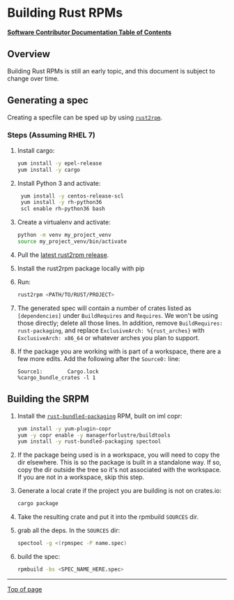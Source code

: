 # Building Rust RPMs

[**Software Contributor Documentation Table of Contents**](cd_TOC.md)

## Overview

Building Rust RPMs is still an early topic, and this document is subject to change over time.

## Generating a spec

Creating a specfile can be sped up by using [`rust2rpm`](https://pagure.io/fedora-rust/rust2rpm/).

### Steps (Assuming RHEL 7)

1. Install cargo:

   ```bash
   yum install -y epel-release
   yum install -y cargo
   ```

1. Install Python 3 and activate:

   ```bash
    yum install -y centos-release-scl
    yum install -y rh-python36
    scl enable rh-python36 bash
   ```

1. Create a virtualenv and activate:

   ```bash
   python -m venv my_project_venv
   source my_project_venv/bin/activate
   ```

1. Pull the [latest rust2rpm release](https://releases.pagure.org/fedora-rust/rust2rpm/).

1. Install the rust2rpm package locally with pip

1. Run:

   ```bash
   rust2rpm <PATH/TO/RUST/PROJECT>
   ```

1. The generated spec will contain a number of crates listed as `[dependencies]` under `BuildRequires` and `Requires`. We won't be using those directly; delete all those lines. In addition, remove `BuildRequires: rust-packaging`, and replace `ExclusiveArch: %{rust_arches}` with `ExclusiveArch: x86_64` or whatever arches you plan to support.

1. If the package you are working with is part of a workspace, there are a few more edits. Add the following after the `Source0:` line:

   ```spec
   Source1:        Cargo.lock
   %cargo_bundle_crates -l 1
   ```

## Building the SRPM

1. Install the [`rust-bundled-packaging`](https://github.com/awslabs/rust-bundled-packaging) RPM, built on iml copr:

   ```bash
   yum install -y yum-plugin-copr
   yum -y copr enable -y managerforlustre/buildtools
   yum install -y rust-bundled-packaging spectool
   ```

1. If the package being used is in a workspace, you will need to copy the dir elsewhere. This is so the package is built in a standalone way. If so, copy the dir outside the tree so it's not associated with the workspace. If you are not in a workspace, skip this step.

1. Generate a local crate if the project you are building is not on crates.io:

   ```bash
   cargo package
   ```

1. Take the resulting crate and put it into the rpmbuild `SOURCES` dir.

1. grab all the deps. In the `SOURCES` dir:

   ```bash
   spectool -g <(rpmspec -P name.spec)
   ```

1. build the spec:

   ```bash
   rpmbuild -bs <SPEC_NAME_HERE.spec>
   ```

---

[Top of page](#building-rust-rpms)
